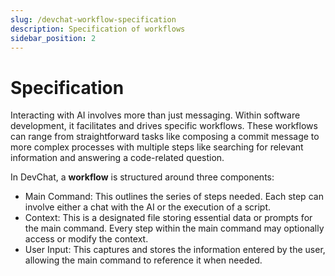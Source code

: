 ```yaml
---
slug: /devchat-workflow-specification
description: Specification of workflows
sidebar_position: 2
---
```


# Specification

Interacting with AI involves more than just messaging. Within software development, it facilitates and drives specific workflows. These workflows can range from straightforward tasks like composing a commit message to more complex processes with multiple steps like searching for relevant information and answering a code-related question.

In DevChat, a **workflow** is structured around three components:
- Main Command: This outlines the series of steps needed. Each step can involve either a chat with the AI or the execution of a script.
- Context: This is a designated file storing essential data or prompts for the main command. Every step within the main command may optionally access or modify the context.
- User Input: This captures and stores the information entered by the user, allowing the main command to reference it when needed.
